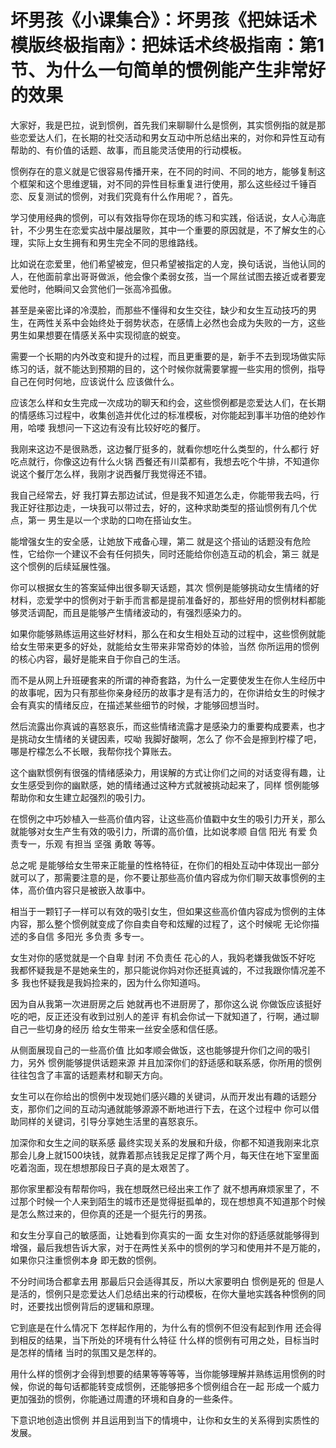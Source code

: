 # 坏男孩《小课集合》：坏男孩《把妹话术模版终极指南》：把妹话术终极指南：第1节、为什么一句简单的惯例能产生非常好的效果

大家好，我是巴拉，说到惯例，首先我们来聊聊什么是惯例，其实惯例指的就是那些恋爱达人们，在长期的社交活动和男女互动中所总结出来的，对你和异性互动有帮助的、有价值的话题、故事，而且能灵活使用的行动模板。

惯例存在的意义就是它很容易传播开来，在不同的时间、不同的地方，能够复制这个框架和这个思维逻辑，对不同的异性目标重复进行使用，那么这些经过千锤百恋、反复测试的惯例，对我们究竟有什么作用呢？，首先。

学习使用经典的惯例，可以有效指导你在现场的练习和实践，俗话说，女人心海底针，不少男生在恋爱实战中屡战屡败，其中一个重要的原因就是，不了解女生的心理，实际上女生拥有和男生完全不同的思维路线。

比如说在恋爱里，他们希望被宠，但只希望被指定的人宠，换句话说，当他认同的人，在他面前拿出哥哥做派，他会像个柔弱女孩，当一个屌丝试图去接近或者要宠爱他时，他瞬间又会赏他们一张高冷孤傲。

甚至是亲密比译的冷漠脸，而那些不懂得和女生交往，缺少和女生互动技巧的男生，在两性关系中会始终处于弱势状态，在感情上必然也会成为失败的一方，这些男生如果想要在情感关系中实现彻底的蜕变。

需要一个长期的内外改变和提升的过程，而且更重要的是，新手不去到现场做实际练习的话，就不能达到预期的目的，这个时候你就需要掌握一些实用的惯例，指导自己在何时何地，应该说什么 应该做什么。

应该怎么样和女生完成一次成功的聊天和约会，这些惯例都是恋爱达人们，在长期的情感练习过程中，收集创造并优化过的标准模板，对你能起到事半功倍的绝妙作用，哈喽 我想问一下这边有没有比较好吃的餐厅。

我刚来这边不是很熟悉，这边餐厅挺多的，就看你想吃什么类型的，什么都行 好吃点就行，你像这边有什么火锅 西餐还有川菜都有，我想去吃个牛排，不知道你说这个餐厅怎么样，我刚才说西餐厅我觉得还不错。

我自己经常去，好 我打算去那边试试，但是我不知道怎么走，你能带我去吗，行 我正好往那边走，一块我可以带过去，好的，这种求助类型的搭讪惯例有几个优点，第一 男生是以一个求助的口吻在搭讪女生。

能增强女生的安全感，让她放下戒备心理，第二 就是这个搭讪的话题没有危险性，它给你一个建议不会有任何损失，同时还能给你创造互动的机会，第三 就是这个惯例的后续延展性强。

你可以根据女生的答案延伸出很多聊天话题，其次 惯例是能够挑动女生情绪的好材料，恋爱学中的惯例对于新手而言都是提前准备好的，那些好用的惯例材料都能够灵活调配，而且是能够产生情绪波动的，有强烈感染力的。

如果你能够熟练运用这些好材料，那么在和女生相处互动的过程中，这些惯例就能给女生带来更多的好处，就能给女生带来非常奇妙的体验，当然 你所运用的惯例的核心内容，最好是能来自于你自己的生活。

而不是从网上升班硬套来的所谓的神奇套路，为什么一定要使发生在你人生经历中的故事呢，因为只有那些你亲身经历的故事才是有活力的，在你讲给女生的时候才会有真实的情绪反应，在描述某些细节的时候，才能够回想当时。

然后流露出你真诚的喜怒哀乐，而这些情绪流露才是感染力的重要构成要素，也才是挑动女生情绪的关键因素，哎呦 我脚好酸啊，怎么了 你不会是擦到柠檬了吧，哪是柠檬怎么不长眼，我帮你找个算账去。

这个幽默惯例有很强的情绪感染力，用误解的方式让你们之间的对话变得有趣，让女生感受到你的幽默感，她的情绪通过这种方式就被挑动起来了，同样 惯例能够帮助你和女生建立起强烈的吸引力。

在惯例之中巧妙植入一些高价值内容，让这些高价值戳中女生的吸引力开关，那么就能够对女生产生有效的吸引力，所谓的高价值，比如说孝顺 自信 阳光 有爱 负责专一，乐观 有担当 坚强 勇敢 等等。

总之呢 是能够给女生带来正能量的性格特征，在你们的相处互动中体现出一部分就可以了，那需要注意的是，你不要让那些高价值内容成为你们聊天故事惯例的主体，高价值内容只是被嵌入故事中。

相当于一颗钉子一样可以有效的吸引女生，但如果这些高价值内容成为惯例的主体内容，那么整个惯例就变成了你自卖自夸和炫耀的过程了，这个时候呢 无论你描述的多自信 多阳光 多负责 多专一。

女生对你的感觉就是一个自卑 封闭 不负责任 花心的人，我妈老嫌我做饭不好吃 我都怀疑我是不是她亲生的，那只能说你妈对你还挺真诚的，不过我跟你情况差不多 我也怀疑我是我妈捡来的，因为什么你知道吗。

因为自从我第一次进厨房之后 她就再也不进厨房了，那你这么说 你做饭应该挺好吃的吧，反正还没有收到过别人的差评 有机会你试一下就知道了，行啊，通过聊自己一些切身的经历 给女生带来一丝安全感和信任感。

从侧面展现自己的一些高价值 比如孝顺会做饭，这也能够提升你们之间的吸引力，另外 惯例能够提供话题来源 并且加深你们的舒适感和联系感，你所用的惯例往往包含了丰富的话题素材和聊天方向。

女生可以在你给出的惯例中发现她们感兴趣的关键词，从而开发出有趣的话题分支，那你们之间的互动沟通就能够源源不断地进行下去，在这个过程中 你可以借助同样的关键词，引导分享她生活里的喜怒哀乐。

加深你和女生之间的联系感 最终实现关系的发展和升级，你都不知道我刚来北京那会儿身上就1500块钱，就靠着那点钱我足足撑了两个月，每天住在地下室里面吃着泡面，现在想想那段日子真的是太艰苦了。

那你家里都没有帮帮你吗，我在想既然已经出来工作了 就不想再麻烦家里了，不过那个时候一个人来到陌生的城市还是觉得挺孤单的，现在想想真不知道那个时候是怎么熬过来的，但你真的还是一个挺先行的男孩。

和女生分享自己的敏感面，让她看到你真实的一面 女生对你的舒适感就能够得到增强，最后我想告诉大家，对于在两性关系中的惯例的学习和使用并不是万能的，如果你只注重惯例本身 即无数的惯例。

不分时间场合都拿去用 那最后只会适得其反，所以大家要明白 惯例是死的 但是人是活的，惯例只是恋爱达人们总结出来的行动模板，在你大量地实践各种惯例的同时，还要找出惯例背后的逻辑和原理。

它到底是在什么情况下 怎样起作用的，为什么有的惯例不但没有起到作用 还会得到相反的结果，当下所处的环境有什么特征 什么样的惯例有可用之处，目标当时是怎样的情绪 当时的氛围又是怎样的。

用什么样的惯例才会得到想要的结果等等等等，当你能够理解并熟练运用惯例的时候，你说的每句话都能转变成惯例，还能够把多个惯例组合在一起 形成一个威力更加强劲的惯例，你能通过周遭的环境和自身的一些条件。

下意识地创造出惯例 并且运用到当下的情境中，让你和女生的关系得到实质性的发展。